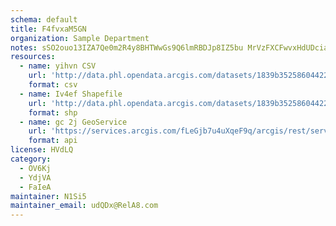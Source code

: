 ```yaml
---
schema: default
title: F4fvxaM5GN 
organization: Sample Department 
notes: sSO2ouo13IZA7Qe0m2R4y8BHTWwGs9Q6lmRBDJp8IZ5bu MrVzFXCFwvxHdUDcianeq05NtbdpNK7ghOfq3fUctWhEYagVzy6xMC 
resources:
  - name: yihvn CSV
    url: 'http://data.phl.opendata.arcgis.com/datasets/1839b35258604422b0b520cbb668df0d_0.csv'
    format: csv
  - name: Iv4ef Shapefile
    url: 'http://data.phl.opendata.arcgis.com/datasets/1839b35258604422b0b520cbb668df0d_0.zip'
    format: shp
  - name: gc 2j GeoService
    url: 'https://services.arcgis.com/fLeGjb7u4uXqeF9q/arcgis/rest/services/Air_Monitoring_Stations/FeatureServer/0/query'
    format: api
license: HVdLQ 
category:
  - OV6Kj 
  - YdjVA 
  - FaIeA 
maintainer: N1Si5  
maintainer_email: udQDx@RelA8.com
---
```

